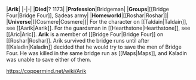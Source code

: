 |**Arik**|
|-|-|
|**Died**|? 1173|
|**Profession**|Bridgeman|
|**Groups**|[[Bridge Four\|Bridge Four]], Sadeas army|
|**Homeworld**|[[Roshar\|Roshar]]|
|**Universe**|[[Cosmere\|Cosmere]]|
For the character on [[Taldain\|Taldain]], see [[Aarik\|Aarik]]. For the guardsman in [[Hearthstone\|Hearthstone]], see [[Aric\|Aric]].
**Arik** is a member of [[Bridge Four\|Bridge Four]] on [[Roshar\|Roshar]].
Arik survived the bridge runs until after [[Kaladin\|Kaladin]] decided that he would try to save the men of Bridge Four. He was killed in the same bridge run as [[Maps\|Maps]], and Kaladin was unable to save either of them.



https://coppermind.net/wiki/Arik